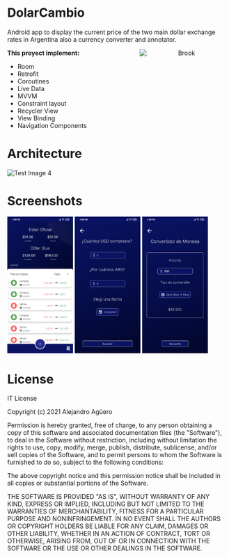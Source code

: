 # DolarCambio

Android app to display the current price of the two main dollar exchange rates in Argentina also a currency converter and annotator.

<p align="center">
    <img style="float:right;" src="https://github.com/ariel10aguero/DolarCambio/blob/master/app/src/main/res/drawable/slash_logo.png?raw=true" width="200 height="200" alt="Brook"/>
</p>

**This proyect implement:**

- Room
- Retrofit
- Coroutines
- Live Data
- MVVM
- Constraint layout
- Recycler View
- View Binding
- Navigation Components

# Architecture

![Test Image 4](https://developer.android.com/topic/libraries/architecture/images/final-architecture.png)


# Screenshots


<img src="./screenshots/screenshot_home.jpg" width="30%" height="30%"> <img src="./screenshots/screenshot_buyfragment.jpg" width="30%" height="30%"> <img src="./screenshots/screenshot_currencyconverter.jpg" width="30%" height="30%">

# License

IT License

Copyright (c) 2021 Alejandro Agüero

Permission is hereby granted, free of charge, to any person obtaining a copy
of this software and associated documentation files (the "Software"), to deal
in the Software without restriction, including without limitation the rights
to use, copy, modify, merge, publish, distribute, sublicense, and/or sell
copies of the Software, and to permit persons to whom the Software is
furnished to do so, subject to the following conditions:

The above copyright notice and this permission notice shall be included in all
copies or substantial portions of the Software.

THE SOFTWARE IS PROVIDED "AS IS", WITHOUT WARRANTY OF ANY KIND, EXPRESS OR
IMPLIED, INCLUDING BUT NOT LIMITED TO THE WARRANTIES OF MERCHANTABILITY,
FITNESS FOR A PARTICULAR PURPOSE AND NONINFRINGEMENT. IN NO EVENT SHALL THE
AUTHORS OR COPYRIGHT HOLDERS BE LIABLE FOR ANY CLAIM, DAMAGES OR OTHER
LIABILITY, WHETHER IN AN ACTION OF CONTRACT, TORT OR OTHERWISE, ARISING FROM,
OUT OF OR IN CONNECTION WITH THE SOFTWARE OR THE USE OR OTHER DEALINGS IN THE
SOFTWARE.


